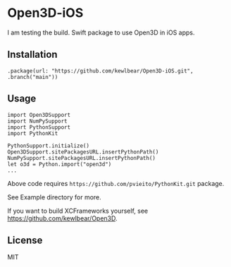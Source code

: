 # Open3D-iOS

I am testing the build.
Swift package to use Open3D in iOS apps.

## Installation

```
.package(url: "https://github.com/kewlbear/Open3D-iOS.git", .branch("main"))
```

## Usage

```
import Open3DSupport
import NumPySupport
import PythonSupport
import PythonKit

PythonSupport.initialize()
Open3DSupport.sitePackagesURL.insertPythonPath()
NumPySupport.sitePackagesURL.insertPythonPath()
let o3d = Python.import("open3d")
...
```

Above code requires `https://github.com/pvieito/PythonKit.git` package.

See Example directory for more.

If you want to build XCFrameworks yourself, see https://github.com/kewlbear/Open3D.

## License

MIT

